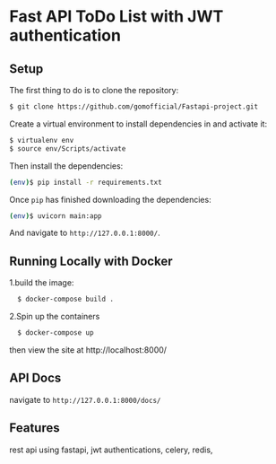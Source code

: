 # Fast API ToDo List with JWT authentication

## Setup

The first thing to do is to clone the repository:

```sh
$ git clone https://github.com/gomofficial/Fastapi-project.git
```

Create a virtual environment to install dependencies in and activate it:

```sh
$ virtualenv env
$ source env/Scripts/activate
```

Then install the dependencies:

```sh
(env)$ pip install -r requirements.txt
```

Once `pip` has finished downloading the dependencies:
```sh
(env)$ uvicorn main:app
```

And navigate to `http://127.0.0.1:8000/`.

## Running Locally with Docker

1.build the image:

```sh
  $ docker-compose build .
```
2.Spin up the containers
```sh
  $ docker-compose up
```

then view the site at  http://localhost:8000/ 

## API Docs 
  navigate to `http://127.0.0.1:8000/docs/`

## Features
 rest api using fastapi,
 jwt authentications,
 celery,
 redis,
